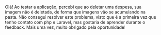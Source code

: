 Olá!
Ao testar a aplicação, percebi que ao deletar uma despesa, sua imagem não é deletada, de forma que imagens vão se acumulando na pasta.
Não consegui resolver este problema, visto que é a primeira vez que tenho contato com php e Laravel, mas gostaria de aprender durante
o feedback.
 Mais uma vez, muito obrigado pela oportunidade!
